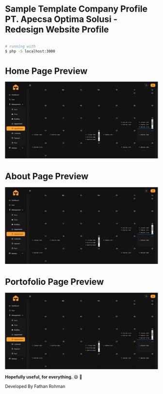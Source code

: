 # Sample Template Company Profile PT. Apecsa Optima Solusi - Redesign Website Profile
##
``` bash
# running with
$ php -S localhost:3000
```
##
# Home Page Preview
![alt text](https://github.com/VinHomeRentApp/.github/blob/main/profile/SWD/appointment_calendar.png)

# About Page Preview
![alt text](SWD/appointment_calendar.png)
# Portofolio Page Preview
![alt text](SWD/appointment_calendar.png)


**Hopefully useful, for everything.** :smile: :punch:

Developed By Fathan Rohman
